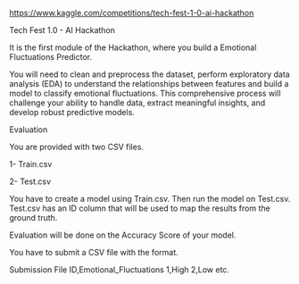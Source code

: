 https://www.kaggle.com/competitions/tech-fest-1-0-ai-hackathon

Tech Fest 1.0 - AI Hackathon

It is the first module of the Hackathon, where you build a Emotional Fluctuations Predictor.

You will need to clean and preprocess the dataset, perform exploratory data analysis (EDA) to understand the relationships between features and build a model to classify emotional fluctuations. This comprehensive process will challenge your ability to handle data, extract meaningful insights, and develop robust predictive models.

Evaluation

You are provided with two CSV files.

1- Train.csv

2- Test.csv

You have to create a model using Train.csv. Then run the model on Test.csv.
Test.csv has an ID column that will be used to map the results from the ground truth.

Evaluation will be done on the Accuracy Score of your model.

You have to submit a CSV file with the format.

Submission File
ID,Emotional_Fluctuations
1,High
2,Low
etc.
